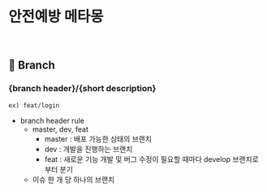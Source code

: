 # 안전예방 메타몽

<br>

## 🤝 Branch

### {branch header}/{short description}

`ex) feat/login`

- branch header rule
  - master, dev, feat
    - master : 배포 가능한 상태의 브랜치
    - dev : 개발을 진행하는 브랜치
    - feat : 새로운 기능 개발 및 버그 수정이 필요할 때마다 develop 브랜치로부터 분기
  - 이슈 한 개 당 하나의 브랜치
